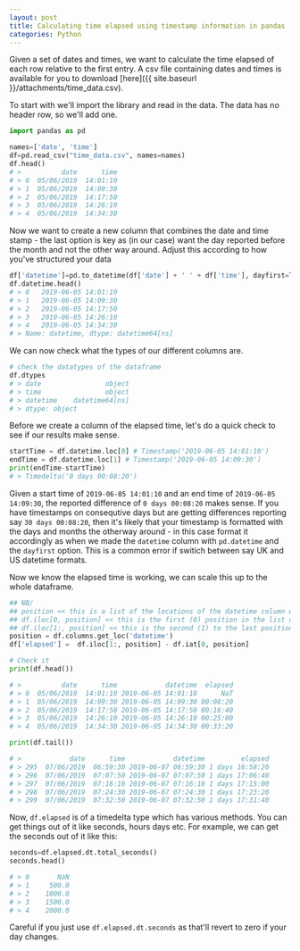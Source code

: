 ```yaml
---
layout: post
title: Calculating time elapsed using timestamp information in pandas
categories: Python
---
```


Given a set of dates and times, we want to calculate the time elapsed of each row relative to the first entry. A csv file containing dates and times is available for you to download [here]({{ site.baseurl }}/attachments/time_data.csv).

To start with we'll import the library and read in the data. The data has no header row, so we'll add one.

```python
import pandas as pd

names=['date', 'time']
df=pd.read_csv("time_data.csv", names=names)
df.head()
# >          date      time
# > 0  05/06/2019  14:01:10
# > 1  05/06/2019  14:09:30
# > 2  05/06/2019  14:17:50
# > 3  05/06/2019  14:26:10
# > 4  05/06/2019  14:34:30
```

Now we want to create a new column that combines the date and time stamp - the last option is key as (in our case) want the day reported before the month and not the other way around. Adjust this according to how you've structured your data

```python
df['datetime']=pd.to_datetime(df['date'] + ' ' + df['time'], dayfirst=True) 
df.datetime.head()
# > 0   2019-06-05 14:01:10
# > 1   2019-06-05 14:09:30
# > 2   2019-06-05 14:17:50
# > 3   2019-06-05 14:26:10
# > 4   2019-06-05 14:34:30
# > Name: datetime, dtype: datetime64[ns]
```
We can now check what the types of our different columns are.

```python
# check the datatypes of the dataframe
df.dtypes
# > date                object
# > time                object
# > datetime    datetime64[ns]
# > dtype: object
```

Before we create a column of the elapsed time, let's do a quick check to see if our results make sense. 

```python
startTime = df.datetime.loc[0] # Timestamp('2019-06-05 14:01:10')
endTime = df.datetime.loc[1] # Timestamp('2019-06-05 14:09:30')
print(endTime-startTime)
# > Timedelta('0 days 00:08:20')
```

Given a start time of `2019-06-05 14:01:10` and an end time of `2019-06-05 14:09:30`, the reported difference of `0 days 00:08:20` makes sense. If you have timestamps on consequtive days but are getting differences reporting say `30 days 00:08:20`, then it's likely that your timestamp is formatted with the days and months the otherway around - in this case format it accordingly as when we made the `datetime` column with `pd.datetime` and the `dayfirst` option. This is a common error if switich between say UK and US datetime formats.

Now we know the elapsed time is working, we can scale this up to the whole dataframe.

```python
## NB/
## position << this is a list of the locations of the datetime column within the larger dataframe
## df.iloc[0, position] << this is the first (0) position in the list of positions
## df.iloc[1:, position] << this is the second (1) to the last position in the list of positions
position = df.columns.get_loc('datetime')
df['elapsed'] =  df.iloc[1:, position] - df.iat[0, position]

# Check it
print(df.head())

# >          date      time            datetime  elapsed
# > 0  05/06/2019  14:01:10 2019-06-05 14:01:10      NaT
# > 1  05/06/2019  14:09:30 2019-06-05 14:09:30 00:08:20
# > 2  05/06/2019  14:17:50 2019-06-05 14:17:50 00:16:40
# > 3  05/06/2019  14:26:10 2019-06-05 14:26:10 00:25:00
# > 4  05/06/2019  14:34:30 2019-06-05 14:34:30 00:33:20

print(df.tail())

# >            date      time            datetime         elapsed
# > 295  07/06/2019  06:59:30 2019-06-07 06:59:30 1 days 16:58:20
# > 296  07/06/2019  07:07:50 2019-06-07 07:07:50 1 days 17:06:40
# > 297  07/06/2019  07:16:10 2019-06-07 07:16:10 1 days 17:15:00
# > 298  07/06/2019  07:24:30 2019-06-07 07:24:30 1 days 17:23:20
# > 299  07/06/2019  07:32:50 2019-06-07 07:32:50 1 days 17:31:40
```

Now, `df.elapsed` is of a timedelta type which has various methods. You can get things out of it like seconds, hours days etc. For example, we can get the seconds out of it like this:

```python
seconds=df.elapsed.dt.total_seconds() 
seconds.head()

# > 0       NaN
# > 1     500.0
# > 2    1000.0
# > 3    1500.0
# > 4    2000.0
```
Careful if you just use `df.elapsed.dt.seconds` as that'll revert to zero if your day changes.





